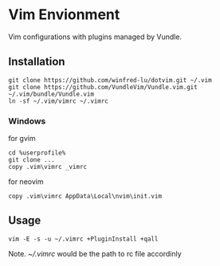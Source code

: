 Vim Envionment
=============

Vim configurations with plugins managed by Vundle.

Installation
-----------

	git clone https://github.com/winfred-lu/dotvim.git ~/.vim
	git clone https://github.com/VundleVim/Vundle.vim.git ~/.vim/bundle/Vundle.vim
	ln -sf ~/.vim/vimrc ~/.vimrc

### Windows

for gvim

	cd %userprofile%
	git clone ...
	copy .vim\vimrc _vimrc

for neovim

	copy .vim\vimrc AppData\Local\nvim\init.vim

Usage
-----------

	vim -E -s -u ~/.vimrc +PluginInstall +qall

Note. *~/.vimrc* would be the path to rc file accordinly

